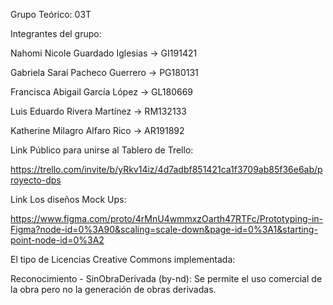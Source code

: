 Grupo Teórico: 03T

Integrantes del grupo:

Nahomi Nicole Guardado Iglesias -> GI191421

Gabriela Saraí Pacheco Guerrero -> PG180131

Francisca Abigail García López  -> GL180669

Luis Eduardo Rivera Martínez    -> RM132133

Katherine Milagro Alfaro Rico   -> AR191892

Link Público para unirse al Tablero de Trello:

https://trello.com/invite/b/yRkv14iz/4d7adbf851421ca1f3709ab85f36e6ab/proyecto-dps

Link Los diseños Mock Ups:

https://www.figma.com/proto/4rMnU4wmmxzOarth47RTFc/Prototyping-in-Figma?node-id=0%3A90&scaling=scale-down&page-id=0%3A1&starting-point-node-id=0%3A2

El tipo de Licencias Creative Commons implementada:

Reconocimiento - SinObraDerivada (by-nd): 
Se permite el uso comercial de la obra pero no la generación de obras derivadas.
